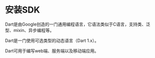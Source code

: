 # 安装SDK

Dart是由Google创造的一门通用编程语言，它语法类似于C语言，支持类、泛型、mixin、异步编程等。

Dart是一门使用可选类型的动态语言（Dart 1.x）。

Dart可用于编写web端、服务端以及移动端应用。


